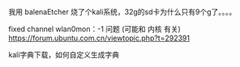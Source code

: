 我用 balenaEtcher 烧了个kali系统，32g的sd卡为什么只有9个g了。。。。

fixed channel wlan0mon：-1 问题   (可能和 内核 有关)
https://forum.ubuntu.com.cn/viewtopic.php?t=292391

kali字典下载，如何自定义生成字典

